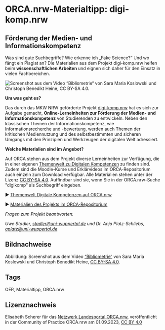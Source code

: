 

# ORCA.nrw-Materialtipp: digi-komp.nrw
 
## Förderung der Medien- und Informationskompetenz
 


Was sind gute Suchbegriffe? Wie erkenne ich „Fake Science?“ Und wo  fängt ein Plagiat an? Die Materialien aus dem Projekt digi-komp.nrw  helfen beim **wissenschaftlichen Arbeiten** und eignen sich daher für den Einsatz in vielen Fachbereichen.

![ Screenshot aus dem Video “Bibliometrie“ von Sara Maria Koslowski und Christoph Benedikt Heine, CC BY-SA 4.0.](Bildschirmfoto%202023-08-30%20um%2009.49.23.png)
 
**Um was geht es?**
 
Das durch das MKW NRW geförderte Projekt [digi-komp.nrw](https://digi-komp.nrw/) hat es sich zur Aufgabe gemacht, **Online-Lerneinheiten zur Förderung der Medien- und Informationskompetenz**  von Studierenden zu entwickeln. Neben den klassischen Themen der  Informationskompetenz, wie Informationsrecherche und -bewertung, werden  auch Themen der kritischen Mediennutzung und des selbstbestimmten und  sicheren Umgangs mit den Prinzipien und Werkzeugen der digitalen Welt  adressiert.
 
**Welche Materialien sind im Angebot?**
 
Auf ORCA stehen aus dem Projekt diverse Lerneinheiten zur Verfügung, die in einer eigenen [Themenwelt zu Digitalen Kompetenzen](https://www.orca.nrw/orca-themenwelten/digitale-kompetenzen)  zu finden sind. Zudem sind die Moodle-Kurse und Erklärvideos im  ORCA-Repositorium auch einzeln zum Download verfügbar. Alle Materialien  stehen unter der Lizenz [CC BY-SA 4.0](https://creativecommons.org/licenses/by-sa/4.0/deed.de). Auffindbar sind sie, wenn Sie in der ORCA.nrw-Suche "digikomp" als Suchbegriff eingeben.
 
▶️ [Themenwelt Digitale Kompetenzen auf ORCA.nrw](https://www.orca.nrw/orca-themenwelten/digitale-kompetenzen)

▶️ [Materialien des Projekts im ORCA-Repositorium](https://www.orca.nrw/searchresults?searchbox=%22digikomp%22&amp;provider=%5B%22ORCA.nrw%22%5D)
 
*Fragen zum Projekt beantworten:*
 
*Uwe Stadler, stadler@uni-wuppertal.de und Dr. Anja Platz-Schliebs, aplatz@uni-wuppertal.de*


## Bildnachweise
Abbildung: Screenshot aus dem Video [“Bibliometrie“](https://www.orca.nrw/content/0bdcab90-3ae2-4b06-bbc0-1ab124799aa5) von Sara Maria Koslowski und Christoph Benedikt Heine, [CC BY-SA 4.0](https://creativecommons.org/licenses/by-sa/4.0/deed.de).
## Tags
OER, Materialtipp, ORCA.nrw
## Lizenznachweis
Elisabeth Scherer für das <a href="http://www.orca.nrw/ueber-uns/netzwerk" target="_blank">Netzwerk Landesportal ORCA.nrw</a>, veröffentlicht in der Community of Practice ORCA.nrw am 01.09.2023, <a href="https://creativecommons.org/licenses/by/4.0/" target="_blank">CC BY 4.0</a>